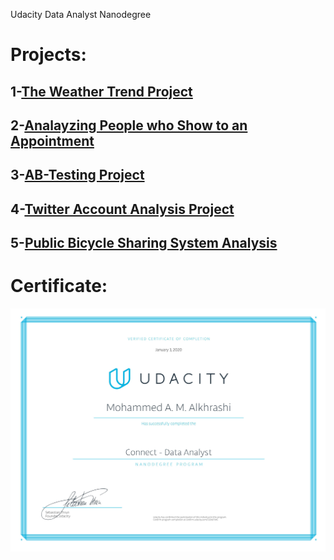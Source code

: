 Udacity Data Analyst Nanodegree


# Projects:


## 1-[The Weather Trend Project](https://github.com/MohammedAlkhrashi/MovingAverage-Udacity-DAND)

## 2-[Analayzing People who Show to an Appointment](https://github.com/MohammedAlkhrashi/AppointmentShow-Udacity-DAND)


## 3-[AB-Testing Project](https://github.com/MohammedAlkhrashi/AB-TESTING-Udacity-DAND)

## 4-[Twitter Account Analysis Project](https://github.com/MohammedAlkhrashi/Twitter-Account-Data-Analysis-Udacity-DAND)

## 5-[Public Bicycle Sharing System Analysis](https://github.com/MohammedAlkhrashi/Ford-Go-Bikes-Analysis-Udacity-DAND)


# Certificate:

![](https://github.com/MohammedAlkhrashi/Udacity-Data-Analysis-DAND-certificate/blob/master/DAND-certificate.jpg)

